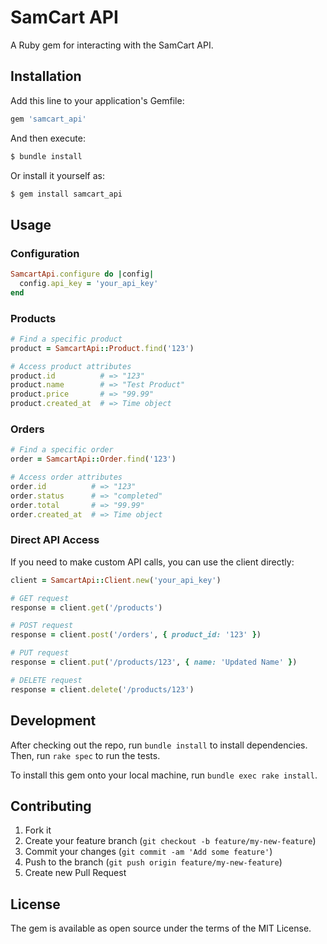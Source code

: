 # SamCart API

A Ruby gem for interacting with the SamCart API.

## Installation

Add this line to your application's Gemfile:

```ruby
gem 'samcart_api'
```

And then execute:

```bash
$ bundle install
```

Or install it yourself as:

```bash
$ gem install samcart_api
```

## Usage

### Configuration

```ruby
SamcartApi.configure do |config|
  config.api_key = 'your_api_key'
end
```

### Products

```ruby
# Find a specific product
product = SamcartApi::Product.find('123')

# Access product attributes
product.id          # => "123"
product.name        # => "Test Product"
product.price       # => "99.99"
product.created_at  # => Time object
```

### Orders

```ruby
# Find a specific order
order = SamcartApi::Order.find('123')

# Access order attributes
order.id          # => "123"
order.status      # => "completed"
order.total       # => "99.99"
order.created_at  # => Time object
```

### Direct API Access

If you need to make custom API calls, you can use the client directly:

```ruby
client = SamcartApi::Client.new('your_api_key')

# GET request
response = client.get('/products')

# POST request
response = client.post('/orders', { product_id: '123' })

# PUT request
response = client.put('/products/123', { name: 'Updated Name' })

# DELETE request
response = client.delete('/products/123')
```

## Development

After checking out the repo, run `bundle install` to install dependencies. Then, run `rake spec` to run the tests.

To install this gem onto your local machine, run `bundle exec rake install`.

## Contributing

1. Fork it
2. Create your feature branch (`git checkout -b feature/my-new-feature`)
3. Commit your changes (`git commit -am 'Add some feature'`)
4. Push to the branch (`git push origin feature/my-new-feature`)
5. Create new Pull Request

## License

The gem is available as open source under the terms of the MIT License.
